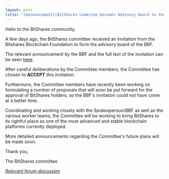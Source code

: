 ```yaml
---
layout: post
title: "[Announcement]|BitShares Commitee becomes Advisory Board to the BBF"
---
```


Hello to the BitShares community,

A few days ago, the BitShares committee received an invitation from the Bitshares Blockchain Foundation to form the advisory board of the BBF.

The relevant announcement by the BBF and the full text of the invitation can be seen [here](http://www.bitshares.foundation/announcements/2018-03-17-committee-invitation-advisory-board).

After careful deliberations by the Committee members, the Committee has chosen to **ACCEPT** this invitation.

Furthermore, the Committee members have recently been working on formulating a number of proposals that will soon be put forward for the approval of BitShares holders, so the BBF's invitation could not have come at a better time. 

Coordinating and working closely with the Spokesperson/BBF as well as the various worker teams, the Committee will be working to bring BitShares to its rightful place as one of the most advanced and stable blockchain platforms currently deployed.

More detailed announcements regarding the Committee's future plans will be made soon.

Thank you,

The BitShares committee

*[Relevant forum discussion](https://bitsharestalk.org/index.php?topic=26143.0)*